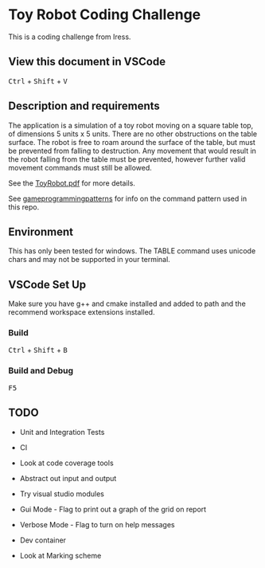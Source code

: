 # Toy Robot Coding Challenge

This is a coding challenge from Iress.

## View this document in VSCode

<kbd>Ctrl</kbd> + <kbd>Shift</kbd> + <kbd>V</kbd>

## Description and requirements

The application is a simulation of a toy robot moving on a square table top, of dimensions 5 units x 5 units. There are no other obstructions on the table surface. The robot is free to roam around the surface of the table, but must be prevented from falling to destruction. Any movement that would result in the robot falling from the table must be prevented, however further valid movement commands must still be allowed.

See the [ToyRobot.pdf](ToyRobot.pdf) for more details.

See [gameprogrammingpatterns](https://gameprogrammingpatterns.com/command.html) for info on the command pattern used in this repo.

## Environment

This has only been tested for windows.
The TABLE command uses unicode chars and may not be supported in your terminal.

## VSCode Set Up

Make sure you have g++ and cmake installed and added to path and the recommend workspace extensions installed.

### Build

<kbd>Ctrl</kbd> + <kbd>Shift</kbd> + <kbd>B</kbd>

### Build and Debug

<kbd>F5</kbd>

## TODO

* Unit and Integration Tests

* CI

* Look at code coverage tools

* Abstract out input and output

* Try visual studio modules

* Gui Mode - Flag to print out a graph of the grid on report

* Verbose Mode - Flag to turn on help messages

* Dev container

* Look at Marking scheme
